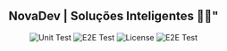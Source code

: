 <h2 align="center">
 NovaDev | Soluções Inteligentes  👋🎯"
</h2>

<p align="center">
  <img alt="Unit Test" src="https://img.shields.io/static/v1?label=Languages&message=10&color=d92e2e&labelColor=4f4f4f">
 
  <img alt="E2E Test" src="https://img.shields.io/static/v1?label=NOVADEV-GROUP%20&message=V1&color=informational&labelColor=000000">
 
  <img alt="License" src="https://img.shields.io/badge/license-MIT-brightgreen">
 
   <img alt="E2E Test" src="https://img.shields.io/static/v1?label=NOVADEV%20GROUP&message=V1&color=8257E5&labelColor=000001">
</p>
 
 

